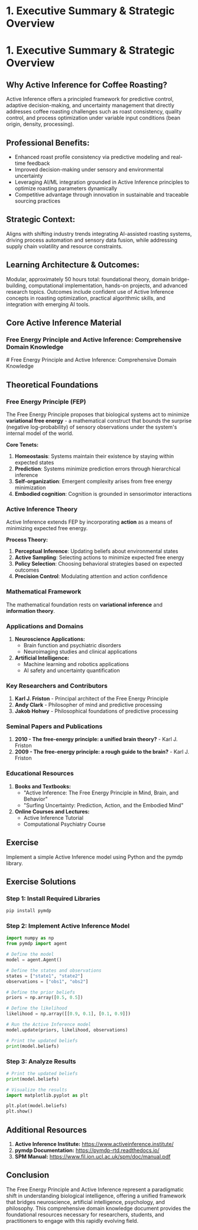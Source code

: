 # 1. Executive Summary & Strategic Overview

# 1. Executive Summary & Strategic Overview

## Why Active Inference for Coffee Roasting?

Active Inference offers a principled framework for predictive control, adaptive decision-making, and uncertainty management that directly addresses coffee roasting challenges such as roast consistency, quality control, and process optimization under variable input conditions (bean origin, density, processing).

## Professional Benefits:

* Enhanced roast profile consistency via predictive modeling and real-time feedback
* Improved decision-making under sensory and environmental uncertainty
* Leveraging AI/ML integration grounded in Active Inference principles to optimize roasting parameters dynamically
* Competitive advantage through innovation in sustainable and traceable sourcing practices

## Strategic Context:
Aligns with shifting industry trends integrating AI-assisted roasting systems, driving process automation and sensory data fusion, while addressing supply chain volatility and resource constraints.

## Learning Architecture & Outcomes:
Modular, approximately 50 hours total: foundational theory, domain bridge-building, computational implementation, hands-on projects, and advanced research topics. Outcomes include confident use of Active Inference concepts in roasting optimization, practical algorithmic skills, and integration with emerging AI tools.

## Core Active Inference Material

### Free Energy Principle and Active Inference: Comprehensive Domain Knowledge

<exercise>
# Free Energy Principle and Active Inference: Comprehensive Domain Knowledge

## Theoretical Foundations

### Free Energy Principle (FEP)

The Free Energy Principle proposes that biological systems act to minimize **variational free energy** - a mathematical construct that bounds the surprise (negative log-probability) of sensory observations under the system's internal model of the world.

**Core Tenets:**

1. **Homeostasis**: Systems maintain their existence by staying within expected states
2. **Prediction**: Systems minimize prediction errors through hierarchical inference
3. **Self-organization**: Emergent complexity arises from free energy minimization
4. **Embodied cognition**: Cognition is grounded in sensorimotor interactions

### Active Inference Theory

Active Inference extends FEP by incorporating **action** as a means of minimizing expected free energy.

**Process Theory:**

1. **Perceptual Inference**: Updating beliefs about environmental states
2. **Active Sampling**: Selecting actions to minimize expected free energy
3. **Policy Selection**: Choosing behavioral strategies based on expected outcomes
4. **Precision Control**: Modulating attention and action confidence

### Mathematical Framework

The mathematical foundation rests on **variational inference** and **information theory**.

### Applications and Domains

1. **Neuroscience Applications:**
	* Brain function and psychiatric disorders
	* Neuroimaging studies and clinical applications
2. **Artificial Intelligence:**
	* Machine learning and robotics applications
	* AI safety and uncertainty quantification

### Key Researchers and Contributors

1. **Karl J. Friston** - Principal architect of the Free Energy Principle
2. **Andy Clark** - Philosopher of mind and predictive processing
3. **Jakob Hohwy** - Philosophical foundations of predictive processing

### Seminal Papers and Publications

1. **2010 - The free-energy principle: a unified brain theory?** - Karl J. Friston
2. **2009 - The free-energy principle: a rough guide to the brain?** - Karl J. Friston

### Educational Resources

1. **Books and Textbooks:**
	* "Active Inference: The Free Energy Principle in Mind, Brain, and Behavior"
	* "Surfing Uncertainty: Prediction, Action, and the Embodied Mind"
2. **Online Courses and Lectures:**
	* Active Inference Tutorial
	* Computational Psychiatry Course

## Exercise
Implement a simple Active Inference model using Python and the pymdp library.

</exercise>

## Exercise Solutions

### Step 1: Install Required Libraries

```bash
pip install pymdp
```

### Step 2: Implement Active Inference Model

```python
import numpy as np
from pymdp import agent

# Define the model
model = agent.Agent()

# Define the states and observations
states = ["state1", "state2"]
observations = ["obs1", "obs2"]

# Define the prior beliefs
priors = np.array([0.5, 0.5])

# Define the likelihood
likelihood = np.array([[0.9, 0.1], [0.1, 0.9]])

# Run the Active Inference model
model.update(priors, likelihood, observations)

# Print the updated beliefs
print(model.beliefs)
```

### Step 3: Analyze Results

```python
# Print the updated beliefs
print(model.beliefs)

# Visualize the results
import matplotlib.pyplot as plt

plt.plot(model.beliefs)
plt.show()
```

## Additional Resources

1. **Active Inference Institute:** <https://www.activeinference.institute/>
2. **pymdp Documentation:** <https://pymdp-rtd.readthedocs.io/>
3. **SPM Manual:** <https://www.fil.ion.ucl.ac.uk/spm/doc/manual.pdf>

## Conclusion

The Free Energy Principle and Active Inference represent a paradigmatic shift in understanding biological intelligence, offering a unified framework that bridges neuroscience, artificial intelligence, psychology, and philosophy. This comprehensive domain knowledge document provides the foundational resources necessary for researchers, students, and practitioners to engage with this rapidly evolving field.
